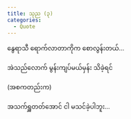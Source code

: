 ```yaml
---
title: သုည (၃)
categories:
  - Quote
---
```

နွေရာသီ ရောက်လာတာကိုက စောလွန်းတယ်&#8230;
  
အဲသည်လောက် မွန်းကျပ်မယ်မှန်း သိခဲ့ရင်
  
(အစကတည်းက)
  
အသက်ရှူတတ်အောင် ငါ မသင်ခဲ့ပါဘူး&#8230;
